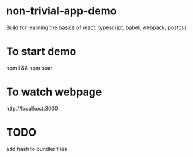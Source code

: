 # non-trivial-app-demo
Build for learning the basics of react, typescript, babel, webpack, postcss

# To start demo
npm i && npm start

# To watch webpage
http://localhost:3000





# TODO
add hash to bundler files